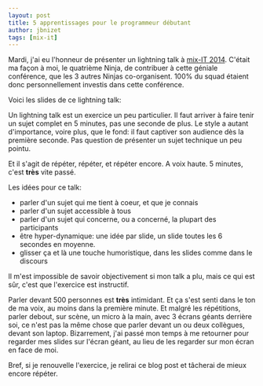 ```yaml
---
layout: post
title: 5 apprentissages pour le programmeur débutant
author: jbnizet
tags: [mix-it]
---
```


Mardi, j'ai eu l'honneur de présenter un lightning talk à [mix-IT 2014](https://mixitconf.org/). C'était ma façon à moi, le quatrième
Ninja, de contribuer à cette géniale conférence, que les 3 autres Ninjas co-organisent. 100% du squad étaient donc personnellement investis dans cette conférence.

Voici les slides de ce lightning talk:

<script async class="speakerdeck-embed" data-id="9aa22a70b34a0131ad6e6a9564928ad2" data-ratio="1.33333333333333" src="//speakerdeck.com/assets/embed.js"></script>

Un lightning talk est un exercice un peu particulier. Il faut arriver à faire tenir un sujet complet en 5 minutes, pas une seconde de plus. Le style a autant d'importance, voire plus, que le fond: il faut captiver son audience dès la première seconde. Pas question de présenter un sujet technique un peu pointu.

Et il s'agit de répéter, répéter, et répéter encore. A voix haute. 5 minutes, c'est **très** vite passé.

Les idées pour ce talk:

 - parler d'un sujet qui me tient à coeur, et que je connais
 - parler d'un sujet accessible à tous
 - parler d'un sujet qui concerne, ou a concerné, la plupart des participants
 - être hyper-dynamique: une idée par slide, un slide toutes les 6 secondes en moyenne.
 - glisser ça et là une touche humoristique, dans les slides comme dans le discours

 Il m'est impossible de savoir objectivement si mon talk a plu, mais ce qui est sûr, c'est que l'exercice est instructif.

 Parler devant 500 personnes est **très** intimidant. Et ça s'est senti dans le ton de ma voix, au moins dans la première minute. Et malgré les répétitions, parler debout, sur scène, un micro à la main, avec 3 écrans géants derrière soi, ce n'est pas la même chose que parler devant un ou deux collègues, devant son laptop. Bizarrement, j'ai passé mon temps à me retourner pour regarder mes slides sur l'écran géant, au lieu de les regarder sur mon écran en face de moi.

 Bref, si je renouvelle l'exercice, je relirai ce blog post et tâcherai de mieux encore répéter.